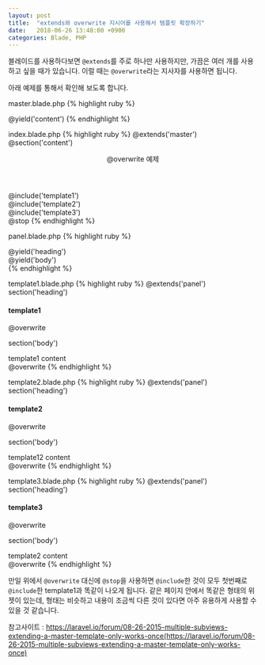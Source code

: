 ```yaml
---
layout: post
title:  "extends와 overwrite 지시어를 사용해서 템플릿 확장하기"
date:   2018-06-26 13:48:00 +0900
categories: Blade, PHP
---
```


블레이드를 사용하다보면 ``@extends``를 주로 하나만 사용하지만, 가끔은 여러 개를 사용하고 싶을 때가 있습니다.
이럴 때는 ``@overwrite``라는 지사자를 사용하면 됩니다.

아래 예제를 통해서 확인해 보도록 합니다.

master.blade.php
{% highlight ruby %}
<!doctype html>
<html lang="ko">
<head>
    <meta charset="UTF-8">
    <title>제목</title>
</head>
<body>
    @yield('content')
</body>
</html>
{% endhighlight %}

index.blade.php
{% highlight ruby %}
@extends('master')
@section('content')
<div class="content">
    <header>@overwrite 예제</header>
    <div class="row">@include('template1')</div>
    <div class="row">@include('template2')</div>
    <div class="row">@include('template3')</div>
</div>
@stop
{% endhighlight %}

panel.blade.php
{% highlight ruby %}
<div class="panel panel-primary">
    <div class="panel-heading">
        @yield('heading')
    </div>
    <div class="panel-body">
        @yield('body')
    </div>
</div>
{% endhighlight %}

template1.blade.php
{% highlight ruby %}
@extends('panel')
section('heading')
<h4 class="panel-title">template1</h4>
@overwrite

section('body')
<div class="sub-content">
    template1 content
</div>
@overwrite
{% endhighlight %}

template2.blade.php
{% highlight ruby %}
@extends('panel')
section('heading')
<h4 class="panel-title">template2</h4>
@overwrite

section('body')
<div class="sub-content">
    template12 content
</div>
@overwrite
{% endhighlight %}

template3.blade.php
{% highlight ruby %}
@extends('panel')
section('heading')
<h4 class="panel-title">template3</h4>
@overwrite

section('body')
<div class="sub-content">
    template2 content
</div>
@overwrite
{% endhighlight %}

만일 위에서 ``@overwrite`` 대신에 ``@stop``을 사용하면 ``@include``한 것이 모두 첫번째로 ``@include``한 template1과 똑같이 나오게 됩니다.
같은 페이지 안에서 똑같은 형태의 위젯이 있는데, 형태는 비슷하고 내용이 조금씩 다른 것이 있다면 아주 유용하게 사용할 수 있을 것 같습니다.

참고사이트 : https://laravel.io/forum/08-26-2015-multiple-subviews-extending-a-master-template-only-works-once(https://laravel.io/forum/08-26-2015-multiple-subviews-extending-a-master-template-only-works-once)